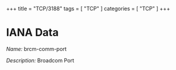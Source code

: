 +++
title = "TCP/3188"
tags = [ "TCP" ]
categories = [ "TCP" ]
+++

# IANA Data

_Name:_ brcm-comm-port

_Description:_ Broadcom Port


